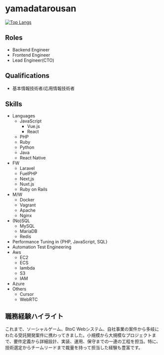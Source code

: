 # yamadatarousan
  
[![Top Langs](https://github-readme-stats.vercel.app/api/top-langs/?username=yamadatarousan)](https://github.com/anuraghazra/github-readme-stats)

## Roles

- Backend Engineer
- Frontend Engineer
- Lead Engineer(CTO)

## Qualifications

- 基本情報技術者/応用情報技術者

## Skills

- Languages
  - JavaScript
    - Vue.js
    - React
  - PHP
  - Ruby
  - Python
  - Java
  - React Native
- FW
  - Laravel
  - FuelPHP
  - Next,js
  - Nuxt.js
  - Ruby on Rails
- M/W
  - Docker
  - Vagrant
  - Apache
  - Nginx
- (No)SQL
  - MySQL
  - MariaDB
  - Redis
- Performance Tuning in {PHP, JavaScript, SQL}
- Automation Test Engineering
- Aws
  - EC2
  - ECS
  - lambda
  - S3
  - IAM
- Azure
- Others
  - Cursor
  - WebRTC

## 職務経験ハイライト
これまで、ソーシャルゲーム、BtoC Webシステム、自社事業の案件から多岐にわたる受託開発案件に携わってきました。小規模から大規模なプロジェクトまで、要件定義から詳細設計、実装、運用、保守までの一連の工程を担当。特に、技術選定からチームリードまで裁量を持って担当した経験も豊富です。

